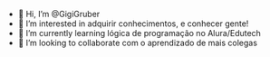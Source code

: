 - 👋 Hi, I’m @GigiGruber
- 👀 I’m interested in  adquirir conhecimentos, e conhecer gente!
- 🌱 I’m currently learning  lógica  de programação no Alura/Edutech
- 💞️ I’m looking to collaborate com o aprendizado de mais colegas

<!---
GigiGruber/GigiGruber is a ✨ special ✨ repository because its `README.md` (this file) appears on your GitHub profile.

--->
